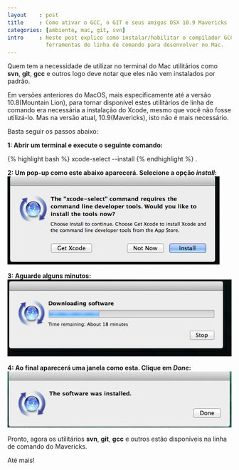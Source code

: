 ```yaml
---
layout    : post
title     : Como ativar o GCC, o GIT e seus amigos OSX 10.9 Mavericks
categories: [ambiente, mac, git, svn]
intro     : Neste post explico como instalar/habilitar o compilador GCC, o GIT, o SVN e outras
            ferramentas de linha de comando para desenvolver no Mac.
---
```


Quem tem a necessidade de utilizar no terminal do Mac utilitários como **svn**, **git**, **gcc** e outros 
logo deve notar que eles não vem instalados por padrão.

Em versões anteriores do MacOS, mais especificamente até a versão 10.8(Mountain Lion), para tornar disponível
estes utilitários de linha de comando era necessária a instalação do Xcode, mesmo que você não fosse utilizá-lo.
Mas na versão atual, 10.9(Mavericks), isto não é mais necessário.

Basta seguir os passos abaixo:

**1: Abrir um terminal e execute o seguinte comando:**

{% highlight bash %}
xcode-select --install
{% endhighlight %}
.


**2: Um pop-up como este abaixo aparecerá. Selecione a opção _install_:**
![popup](/public/img/posts/cltools/01.png)

**3: Aguarde alguns minutos:**
![popup](/public/img/posts/cltools/02.png)

**4: Ao final aparecerá uma janela como esta. Clique em _Done_:**
![popup](/public/img/posts/cltools/03.png)

Pronto, agora os utilitários **svn**, **git**, **gcc** e outros estão disponíveis na linha de comando do Mavericks.

Até mais!
